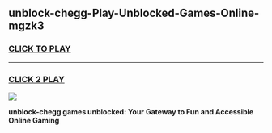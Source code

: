 
## unblock-chegg-Play-Unblocked-Games-Online-mgzk3
<h3>
<a href="https://premium76.site?title=unblock-chegg&ref=25A">CLICK TO PLAY</a></h3>
<hr>

<h3>
<a href="https://premium76.site?title=unblock-chegg&ref=25A">CLICK 2 PLAY</a>
  
</h3>

<a href="https://premium76.site?title=unblock-chegg&ref=25A"><img src="https://clearcache.store/games.png"></a>


**unblock-chegg games unblocked: Your Gateway to Fun and Accessible Online Gaming**
